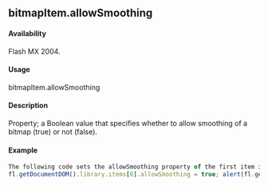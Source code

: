 ## bitmapItem.allowSmoothing

#### Availability

Flash MX 2004.

#### Usage

bitmapItem.allowSmoothing

#### Description

Property; a Boolean value that specifies whether to allow smoothing of a bitmap (true) or not (false).

#### Example

```javascript
The following code sets the allowSmoothing property of the first item in the library of the current document to true:
fl.getDocumentDOM().library.items[0].allowSmoothing = true; alert(fl.getDocumentDOM().library.items[0].allowSmoothing);

```